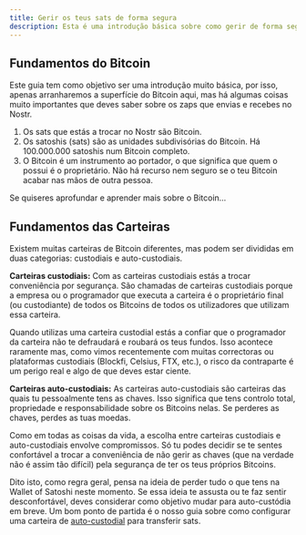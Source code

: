 ```yaml
---
title: Gerir os teus sats de forma segura
description: Esta é uma introdução básica sobre como gerir de forma segura os sats que acumulas através de Zaps no Nostr.
---
```


## Fundamentos do Bitcoin

Este guia tem como objetivo ser uma introdução muito básica, por isso, apenas arranharemos a superfície do Bitcoin aqui, mas há algumas coisas muito importantes que deves saber sobre os zaps que envias e recebes no Nostr.

1. Os sats que estás a trocar no Nostr são Bitcoin.
2. Os satoshis (sats) são as unidades subdivisórias do Bitcoin. Há 100.000.000 satoshis num Bitcoin completo.
3. O Bitcoin é um instrumento ao portador, o que significa que quem o possui é o proprietário. Não há recurso nem seguro se o teu Bitcoin acabar nas mãos de outra pessoa.

Se quiseres aprofundar e aprender mais sobre o Bitcoin...

<!-- TODO: ADD LINK TO BITCOIN 101 SITE -->

## Fundamentos das Carteiras

Existem muitas carteiras de Bitcoin diferentes, mas podem ser divididas em duas categorias: custodiais e auto-custodiais.

**Carteiras custodiais:** Com as carteiras custodiais estás a trocar conveniência por segurança. São chamadas de carteiras custodiais porque a empresa ou o programador que executa a carteira é o proprietário final (ou custodiante) de todos os Bitcoins de todos os utilizadores que utilizam essa carteira.

Quando utilizas uma carteira custodial estás a confiar que o programador da carteira não te defraudará e roubará os teus fundos. Isso acontece raramente mas, como vimos recentemente com muitas correctoras ou plataformas custodiais (Blockfi, Celsius, FTX, etc.), o risco da contraparte é um perigo real e algo de que deves estar ciente.

**Carteiras auto-custodiais:** As carteiras auto-custodiais são carteiras das quais tu pessoalmente tens as chaves. Isso significa que tens controlo total, propriedade e responsabilidade sobre os Bitcoins nelas. Se perderes as chaves, perdes as tuas moedas.

Como em todas as coisas da vida, a escolha entre carteiras custodiais e auto-custodiais envolve compromissos. Só tu podes decidir se te sentes confortável a trocar a conveniência de não gerir as chaves (que na verdade não é assim tão difícil) pela segurança de ter os teus próprios Bitcoins.

Dito isto, como regra geral, pensa na ideia de perder tudo o que tens na Wallet of Satoshi neste momento. Se essa ideia te assusta ou te faz sentir desconfortável, deves considerar como objetivo mudar para auto-custódia em breve. Um bom ponto de partida é o nosso guia sobre como configurar uma carteira de [auto-custodial](./guides/sweep-to-self-custody) para transferir sats.
